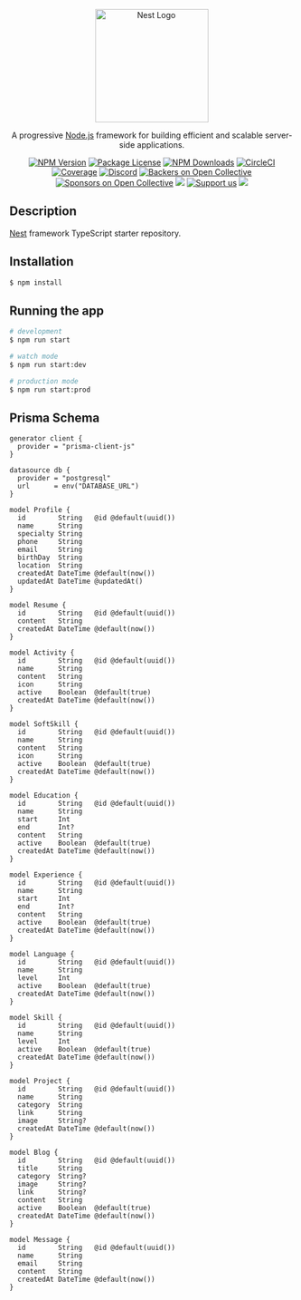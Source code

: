 <p align="center">
  <a href="http://nestjs.com/" target="blank"><img src="https://nestjs.com/img/logo-small.svg" width="200" alt="Nest Logo" /></a>
</p>

[circleci-image]: https://img.shields.io/circleci/build/github/nestjs/nest/master?token=abc123def456
[circleci-url]: https://circleci.com/gh/nestjs/nest

  <p align="center">A progressive <a href="http://nodejs.org" target="_blank">Node.js</a> framework for building efficient and scalable server-side applications.</p>
    <p align="center">
<a href="https://www.npmjs.com/~nestjscore" target="_blank"><img src="https://img.shields.io/npm/v/@nestjs/core.svg" alt="NPM Version" /></a>
<a href="https://www.npmjs.com/~nestjscore" target="_blank"><img src="https://img.shields.io/npm/l/@nestjs/core.svg" alt="Package License" /></a>
<a href="https://www.npmjs.com/~nestjscore" target="_blank"><img src="https://img.shields.io/npm/dm/@nestjs/common.svg" alt="NPM Downloads" /></a>
<a href="https://circleci.com/gh/nestjs/nest" target="_blank"><img src="https://img.shields.io/circleci/build/github/nestjs/nest/master" alt="CircleCI" /></a>
<a href="https://coveralls.io/github/nestjs/nest?branch=master" target="_blank"><img src="https://coveralls.io/repos/github/nestjs/nest/badge.svg?branch=master#9" alt="Coverage" /></a>
<a href="https://discord.gg/G7Qnnhy" target="_blank"><img src="https://img.shields.io/badge/discord-online-brightgreen.svg" alt="Discord"/></a>
<a href="https://opencollective.com/nest#backer" target="_blank"><img src="https://opencollective.com/nest/backers/badge.svg" alt="Backers on Open Collective" /></a>
<a href="https://opencollective.com/nest#sponsor" target="_blank"><img src="https://opencollective.com/nest/sponsors/badge.svg" alt="Sponsors on Open Collective" /></a>
  <a href="https://paypal.me/kamilmysliwiec" target="_blank"><img src="https://img.shields.io/badge/Donate-PayPal-ff3f59.svg"/></a>
    <a href="https://opencollective.com/nest#sponsor"  target="_blank"><img src="https://img.shields.io/badge/Support%20us-Open%20Collective-41B883.svg" alt="Support us"></a>
  <a href="https://twitter.com/nestframework" target="_blank"><img src="https://img.shields.io/twitter/follow/nestframework.svg?style=social&label=Follow"></a>
</p>
  <!--[![Backers on Open Collective](https://opencollective.com/nest/backers/badge.svg)](https://opencollective.com/nest#backer)
  [![Sponsors on Open Collective](https://opencollective.com/nest/sponsors/badge.svg)](https://opencollective.com/nest#sponsor)-->

## Description

[Nest](https://github.com/nestjs/nest) framework TypeScript starter repository.

## Installation

```bash
$ npm install
```

## Running the app

```bash
# development
$ npm run start

# watch mode
$ npm run start:dev

# production mode
$ npm run start:prod
```

## Prisma Schema
```prisma
generator client {
  provider = "prisma-client-js"
}

datasource db {
  provider = "postgresql"
  url      = env("DATABASE_URL")
}

model Profile {
  id        String   @id @default(uuid())
  name      String
  specialty String
  phone     String
  email     String
  birthDay  String
  location  String
  createdAt DateTime @default(now())
  updatedAt DateTime @updatedAt()
}

model Resume {
  id        String   @id @default(uuid())
  content   String
  createdAt DateTime @default(now())
}

model Activity {
  id        String   @id @default(uuid())
  name      String
  content   String
  icon      String
  active    Boolean  @default(true)
  createdAt DateTime @default(now())
}

model SoftSkill {
  id        String   @id @default(uuid())
  name      String
  content   String
  icon      String
  active    Boolean  @default(true)
  createdAt DateTime @default(now())
}

model Education {
  id        String   @id @default(uuid())
  name      String
  start     Int
  end       Int?
  content   String
  active    Boolean  @default(true)
  createdAt DateTime @default(now())
}

model Experience {
  id        String   @id @default(uuid())
  name      String
  start     Int
  end       Int?
  content   String
  active    Boolean  @default(true)
  createdAt DateTime @default(now())
}

model Language {
  id        String   @id @default(uuid())
  name      String
  level     Int
  active    Boolean  @default(true)
  createdAt DateTime @default(now())
}

model Skill {
  id        String   @id @default(uuid())
  name      String
  level     Int
  active    Boolean  @default(true)
  createdAt DateTime @default(now())
}

model Project {
  id        String   @id @default(uuid())
  name      String
  category  String
  link      String
  image     String?
  createdAt DateTime @default(now())
}

model Blog {
  id        String   @id @default(uuid())
  title     String
  category  String?
  image     String?
  link      String?
  content   String
  active    Boolean  @default(true)
  createdAt DateTime @default(now())
}

model Message {
  id        String   @id @default(uuid())
  name      String
  email     String
  content   String
  createdAt DateTime @default(now())
}

```